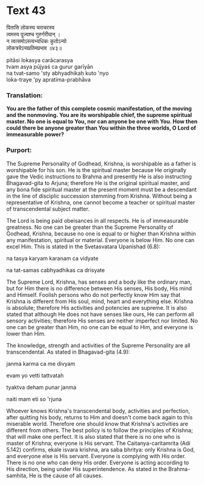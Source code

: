 # Text 43

पितासि लोकस्य चराचरस्य  
त्वमस्य पूज्यश्च गुरुर्गरीयान् ।  
न त्वत्समोऽस्त्यभ्यधिकः कुतोऽन्यो  
लोकत्रयेऽप्यप्रतिमप्रभाव ॥४३॥

pitāsi lokasya carācarasya  
tvam asya pūjyaś ca gurur garīyān  
na tvat-samo 'sty abhyadhikaḥ kuto 'nyo  
loka-traye 'py apratima-prabhāva



### Translation:

**You are the father of this complete cosmic manifestation, of the moving and the nonmoving. You are its worshipable chief, the supreme spiritual master. No one is equal to You, nor can anyone be one with You. How then could there be anyone greater than You within the three worlds, O Lord of immeasurable power?**

### Purport:

The Supreme Personality of Godhead, Krishna, is worshipable as a father is worshipable for his son. He is the spiritual master because He originally gave the Vedic instructions to Brahma and presently He is also instructing Bhagavad-gita to Arjuna; therefore He is the original spiritual master, and any bona fide spiritual master at the present moment must be a descendant in the line of disciplic succession stemming from Krishna. Without being a representative of Krishna, one cannot become a teacher or spiritual master of transcendental subject matter.

The Lord is being paid obeisances in all respects. He is of immeasurable greatness. No one can be greater than the Supreme Personality of Godhead, Krishna, because no one is equal to or higher than Krishna within any manifestation, spiritual or material. Everyone is below Him. No one can excel Him. This is stated in the Svetasvatara Upanishad (6.8):

na tasya karyam karanam ca vidyate

na tat-samas cabhyadhikas ca drisyate

The Supreme Lord, Krishna, has senses and a body like the ordinary man, but for Him there is no difference between His senses, His body, His mind and Himself. Foolish persons who do not perfectly know Him say that Krishna is different from His soul, mind, heart and everything else. Krishna is absolute; therefore His activities and potencies are supreme. It is also stated that although He does not have senses like ours, He can perform all sensory activities; therefore His senses are neither imperfect nor limited. No one can be greater than Him, no one can be equal to Him, and everyone is lower than Him.

The knowledge, strength and activities of the Supreme Personality are all transcendental. As stated in Bhagavad-gita (4.9):

janma karma ca me divyam

evam yo vetti tattvatah

tyaktva deham punar janma

naiti mam eti so 'rjuna

Whoever knows Krishna's transcendental body, activities and perfection, after quitting his body, returns to Him and doesn't come back again to this miserable world. Therefore one should know that Krishna's activities are different from others. The best policy is to follow the principles of Krishna; that will make one perfect. It is also stated that there is no one who is master of Krishna; everyone is His servant. The Caitanya-caritamrita (Adi 5.142) confirms, ekale isvara krishna, ara saba bhritya: only Krishna is God, and everyone else is His servant. Everyone is complying with His order. There is no one who can deny His order. Everyone is acting according to His direction, being under His superintendence. As stated in the Brahma-samhita, He is the cause of all causes.